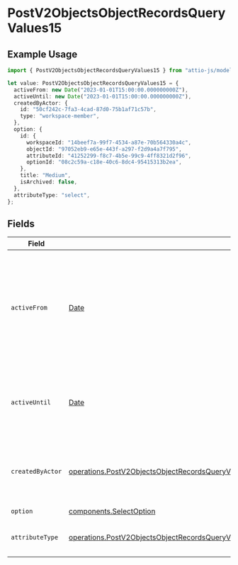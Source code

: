 # PostV2ObjectsObjectRecordsQueryValues15

## Example Usage

```typescript
import { PostV2ObjectsObjectRecordsQueryValues15 } from "attio-js/models/operations";

let value: PostV2ObjectsObjectRecordsQueryValues15 = {
  activeFrom: new Date("2023-01-01T15:00:00.000000000Z"),
  activeUntil: new Date("2023-01-01T15:00:00.000000000Z"),
  createdByActor: {
    id: "50cf242c-7fa3-4cad-87d0-75b1af71c57b",
    type: "workspace-member",
  },
  option: {
    id: {
      workspaceId: "14beef7a-99f7-4534-a87e-70b564330a4c",
      objectId: "97052eb9-e65e-443f-a297-f2d9a4a7f795",
      attributeId: "41252299-f8c7-4b5e-99c9-4ff8321d2f96",
      optionId: "08c2c59a-c18e-40c6-8dc4-95415313b2ea",
    },
    title: "Medium",
    isArchived: false,
  },
  attributeType: "select",
};
```

## Fields

| Field                                                                                                                                                                                                                                                  | Type                                                                                                                                                                                                                                                   | Required                                                                                                                                                                                                                                               | Description                                                                                                                                                                                                                                            | Example                                                                                                                                                                                                                                                |
| ------------------------------------------------------------------------------------------------------------------------------------------------------------------------------------------------------------------------------------------------------ | ------------------------------------------------------------------------------------------------------------------------------------------------------------------------------------------------------------------------------------------------------ | ------------------------------------------------------------------------------------------------------------------------------------------------------------------------------------------------------------------------------------------------------ | ------------------------------------------------------------------------------------------------------------------------------------------------------------------------------------------------------------------------------------------------------ | ------------------------------------------------------------------------------------------------------------------------------------------------------------------------------------------------------------------------------------------------------ |
| `activeFrom`                                                                                                                                                                                                                                           | [Date](https://developer.mozilla.org/en-US/docs/Web/JavaScript/Reference/Global_Objects/Date)                                                                                                                                                          | :heavy_check_mark:                                                                                                                                                                                                                                     | The point in time at which this value was made "active". `active_from` can be considered roughly analogous to `created_at`.                                                                                                                            | 2023-01-01T15:00:00.000000000Z                                                                                                                                                                                                                         |
| `activeUntil`                                                                                                                                                                                                                                          | [Date](https://developer.mozilla.org/en-US/docs/Web/JavaScript/Reference/Global_Objects/Date)                                                                                                                                                          | :heavy_check_mark:                                                                                                                                                                                                                                     | The point in time at which this value was deactivated. If `null`, the value is active.                                                                                                                                                                 | 2023-01-01T15:00:00.000000000Z                                                                                                                                                                                                                         |
| `createdByActor`                                                                                                                                                                                                                                       | [operations.PostV2ObjectsObjectRecordsQueryValuesRecordsResponse200ApplicationJSONResponseBodyData15CreatedByActor](../../models/operations/postv2objectsobjectrecordsqueryvaluesrecordsresponse200applicationjsonresponsebodydata15createdbyactor.md) | :heavy_check_mark:                                                                                                                                                                                                                                     | The actor that created this value.                                                                                                                                                                                                                     | {<br/>"type": "workspace-member",<br/>"id": "50cf242c-7fa3-4cad-87d0-75b1af71c57b"<br/>}                                                                                                                                                               |
| `option`                                                                                                                                                                                                                                               | [components.SelectOption](../../models/components/selectoption.md)                                                                                                                                                                                     | :heavy_check_mark:                                                                                                                                                                                                                                     | N/A                                                                                                                                                                                                                                                    |                                                                                                                                                                                                                                                        |
| `attributeType`                                                                                                                                                                                                                                        | [operations.PostV2ObjectsObjectRecordsQueryValuesRecordsResponse200ApplicationJSONResponseBodyData15AttributeType](../../models/operations/postv2objectsobjectrecordsqueryvaluesrecordsresponse200applicationjsonresponsebodydata15attributetype.md)   | :heavy_check_mark:                                                                                                                                                                                                                                     | The attribute type of the value.                                                                                                                                                                                                                       | select                                                                                                                                                                                                                                                 |